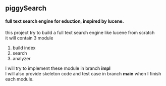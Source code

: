 ## piggySearch
#### full text search engine for eduction, inspired by lucene.

this project try to build a full text search engine like lucene from scratch <br>
it will contain 3 module
1. build index
2. search
3. analyzer

I will try to implement these module in branch __impl__ <br>
I will also provide skeleton code and test case in branch __main__ when I finish each module.